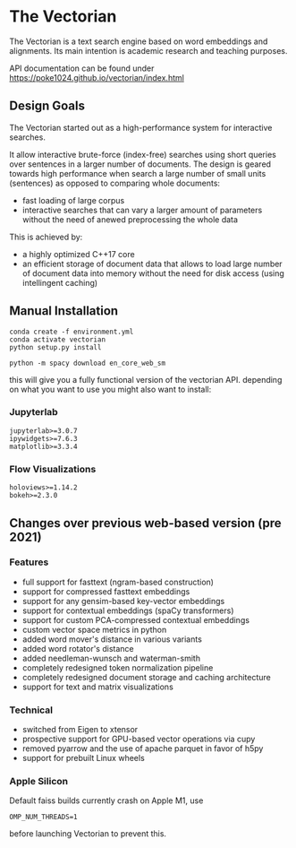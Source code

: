 # The Vectorian

The Vectorian is a text search engine based on word embeddings and
alignments. Its main intention is academic research and teaching purposes.

API documentation can be found under https://poke1024.github.io/vectorian/index.html

## Design Goals

The Vectorian started out as a high-performance system for interactive searches.

It allow interactive brute-force (index-free) searches using short
queries over sentences in a larger number of documents. The design
is geared towards high performance when search a large number of
small units (sentences) as opposed to comparing whole documents:

* fast loading of large corpus
* interactive searches that can vary a larger amount of parameters
without the need of anewed preprocessing the whole data

This is achieved by:

* a highly optimized C++17 core
* an efficient storage of document data that allows to load large
number of document data into memory without the need for disk access
(using intellingent caching)

## Manual Installation

```
conda create -f environment.yml
conda activate vectorian
python setup.py install

python -m spacy download en_core_web_sm
```

this will give you a fully functional version of the vectorian API.
depending on what you want to use you might also want to install:

### Jupyterlab

```
jupyterlab>=3.0.7
ipywidgets>=7.6.3
matplotlib>=3.3.4
```

### Flow Visualizations

```
holoviews>=1.14.2
bokeh>=2.3.0
```

## Changes over previous web-based version (pre 2021)

### Features

* full support for fasttext (ngram-based construction)
* support for compressed fasttext embeddings
* support for any gensim-based key-vector embeddings
* support for contextual embeddings (spaCy transformers)
* support for custom PCA-compressed contextual embeddings
* custom vector space metrics in python
* added word mover's distance in various variants
* added word rotator's distance
* added needleman-wunsch and waterman-smith
* completely redesigned token normalization pipeline
* completely redesigned document storage and caching architecture
* support for text and matrix visualizations

### Technical

* switched from Eigen to xtensor
* prospective support for GPU-based vector operations via cupy
* removed pyarrow and the use of apache parquet in favor of h5py
* support for prebuilt Linux wheels


### Apple Silicon

Default faiss builds currently crash on Apple M1, use

```
OMP_NUM_THREADS=1
```

before launching Vectorian to prevent this.
